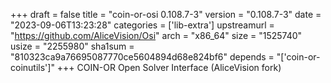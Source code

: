 +++
draft = false
title = "coin-or-osi 0.108.7-3"
version = "0.108.7-3"
date = "2023-09-06T13:23:28"
categories = ['lib-extra']
upstreamurl = "https://github.com/AliceVision/Osi"
arch = "x86_64"
size = "1525740"
usize = "2255980"
sha1sum = "810323ca9a76695087770ce5604894d68e824bf6"
depends = "['coin-or-coinutils']"
+++
COIN-OR Open Solver Interface (AliceVision fork)